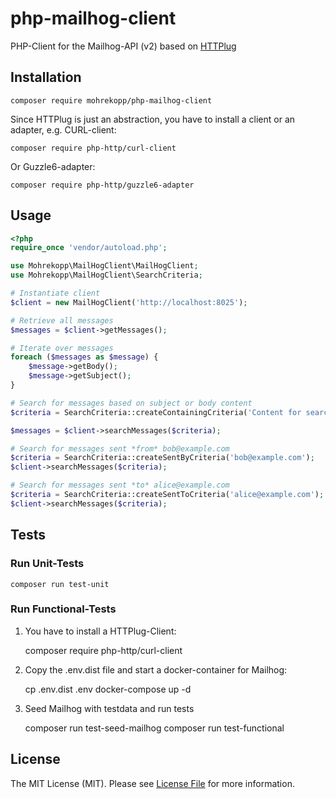 # php-mailhog-client

PHP-Client for the Mailhog-API (v2) based on [HTTPlug](https://github.com/php-http/httplug)

## Installation
    
    composer require mohrekopp/php-mailhog-client
    

Since HTTPlug is just an abstraction, you have to install a client or an adapter,
e.g. CURL-client:
    
    composer require php-http/curl-client
    
    
Or Guzzle6-adapter:

    composer require php-http/guzzle6-adapter
    
    
## Usage

```php
<?php 
require_once 'vendor/autoload.php';

use Mohrekopp\MailHogClient\MailHogClient;
use Mohrekopp\MailHogClient\SearchCriteria;

# Instantiate client
$client = new MailHogClient('http://localhost:8025');

# Retrieve all messages
$messages = $client->getMessages();

# Iterate over messages
foreach ($messages as $message) {
    $message->getBody();
    $message->getSubject();
}   

# Search for messages based on subject or body content
$criteria = SearchCriteria::createContainingCriteria('Content for searching');

$messages = $client->searchMessages($criteria);

# Search for messages sent *from* bob@example.com
$criteria = SearchCriteria::createSentByCriteria('bob@example.com');
$client->searchMessages($criteria);

# Search for messages sent *to* alice@example.com
$criteria = SearchCriteria::createSentToCriteria('alice@example.com');
$client->searchMessages($criteria);
```

## Tests

### Run Unit-Tests

    composer run test-unit
    
### Run Functional-Tests

1. You have to install a HTTPlug-Client:

    
    composer require php-http/curl-client
    
2. Copy the .env.dist file and start a docker-container for Mailhog:
    
    
    cp .env.dist .env
    docker-compose up -d

3. Seed Mailhog with testdata and run tests

    
    composer run test-seed-mailhog
    composer run test-functional
    

## License

The MIT License (MIT). Please see [License File](LICENSE) for more information.